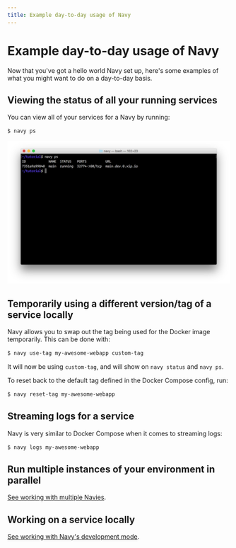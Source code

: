 ```yaml
---
title: Example day-to-day usage of Navy
---
```


Example day-to-day usage of Navy
================================

Now that you've got a hello world Navy set up, here's some examples of what you might want to do on a day-to-day basis.

## Viewing the status of all your running services

You can view all of your services for a Navy by running:

```sh
$ navy ps
```

![navy ps output](resources/3-navy-ps.png)


## Temporarily using a different version/tag of a service locally

Navy allows you to swap out the tag being used for the Docker image temporarily.
This can be done with:

```sh
$ navy use-tag my-awesome-webapp custom-tag
```

It will now be using `custom-tag`, and will show on `navy status` and `navy ps`.

To reset back to the default tag defined in the Docker Compose config, run:

```sh
$ navy reset-tag my-awesome-webapp
```

## Streaming logs for a service

Navy is very similar to Docker Compose when it comes to streaming logs:

```sh
$ navy logs my-awesome-webapp
```

## Run multiple instances of your environment in parallel

[See working with multiple Navies](4-multiple-navies.md).

## Working on a service locally

[See working with Navy's development mode](3-develop.md).
